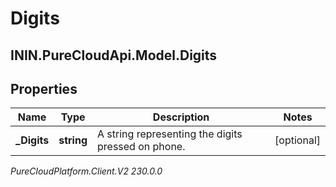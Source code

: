 # Digits

## ININ.PureCloudApi.Model.Digits

## Properties

|Name | Type | Description | Notes|
|------------ | ------------- | ------------- | -------------|
| **_Digits** | **string** | A string representing the digits pressed on phone. | [optional] |



_PureCloudPlatform.Client.V2 230.0.0_

